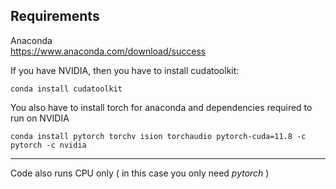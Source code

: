 ## Requirements

Anaconda \
https://www.anaconda.com/download/success

If you have NVIDIA, then you have to install cudatoolkit: 

```conda install cudatoolkit```

You also have to install torch for anaconda and dependencies required to run on NVIDIA

```conda install pytorch torchv ision torchaudio pytorch-cuda=11.8 -c pytorch -c nvidia```

---
Code also runs CPU only ( in this case you only need <i>pytorch</i> )